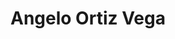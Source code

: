 ---
title: Angelo Ortiz Vega
bio: |
  Persona común con ideas extraordinarias. 
bio2nd: |
  En la actualidad, me encuentro en la etapa final de mis estudios en Ingeniería en Computadores en el Tecnológico de Costa Rica. Además, desempeño el rol de programador de software independiente en diversos proyectos, al mismo tiempo que soy profesor de Diseño de Experiencia de Usuario (UX) en la Universidad Creativa.
bio3er: | 
  Al mantenerme constantemente en movimiento, tengo la oportunidad de cruzarme con individuos excepcionales y absorber conocimientos de su experiencia. Cada vez que se presenta la ocasión, aparto unos minutos de mi ocupación para modestamente compartir mis reflexiones, emociones y aprendizajes acerca de la vida. ¡Siempre agradecido por tu lectura!
bio4th: |
  Correo Electrónico: angelo@angelortizv.com 
bio5th: |
  Portafolio: https://www.angelortizv.me 
avatar: /uploads/angelortizv_profile.jpg
featured: true
---
